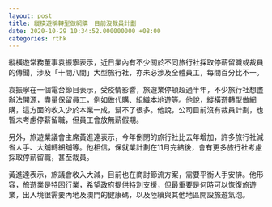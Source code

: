 ```yaml
---
layout: post
title: 縱橫遊稱轉型做網購　目前沒裁員計劃
date: 2020-10-29 10:34:52.000000000 +08:00
categories: rthk
---
```


縱橫遊常務董事袁振寧表示，近日業內有不少關於不同旅行社採取停薪留職或裁員的傳聞，涉及「十間八間」大型旅行社，亦未必涉及全體員工，每間百分比不一。

袁振寧在一個電台節目表示，受疫情影響，旅遊業停頓超過半年，不少旅行社想盡辦法開源，盡量保留員工，例如做代購、組織本地遊等。他說，縱橫遊轉型做網購，這方面的收入少於本業一成，幫不了很多。他說，公司目前沒有裁員計劃，也暫未考慮停薪留職，但員工會放無薪假期。

另外，旅遊業議會主席黃進達表示，今年倒閉的旅行社比去年增加，許多旅行社減省人手、大舖轉細舖等。他相信，保就業計劃在11月完結後，會有更多旅行社考慮採取停薪留職，甚至裁員。

黃進達表示，旅議會收入大減，目前也在商討節流方案，需要平衡人手安排。他形容，旅遊業是特困行業，希望政府提供特別支援，但最重要是何時可以恢復旅遊業，出入境很需要內地及澳門的健康碼，以及陸續與其他地區開設旅遊氣泡。
